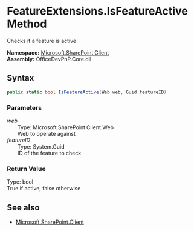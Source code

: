 # FeatureExtensions.IsFeatureActive Method  
Checks if a feature is active  

**Namespace:** [Microsoft.SharePoint.Client](Microsoft.SharePoint.Client.md)  
**Assembly:** OfficeDevPnP.Core.dll  
## Syntax
```C#
public static bool IsFeatureActive(Web web, Guid featureID)
```
### Parameters
*web*  
&emsp;&emsp;Type: Microsoft.SharePoint.Client.Web  
&emsp;&emsp;Web to operate against  
*featureID*  
&emsp;&emsp;Type: System.Guid  
&emsp;&emsp;ID of the feature to check  
### Return Value
Type: bool  
True if active, false otherwise

## See also
- [Microsoft.SharePoint.Client](Microsoft.SharePoint.Client.md)
